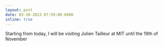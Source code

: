 ```yaml
---
layout: post
date: 03-10-2023 07:59:00-0400
inline: true
---
```


Starting from today, I will be visiting Julien Tailleur at MIT until the 19th of November